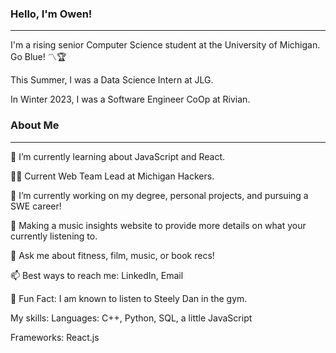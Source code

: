 ### Hello, I'm Owen!
-------------------
I'm a rising senior Computer Science student at the University of Michigan. Go Blue! 〽️🏆

This Summer, I was a Data Science Intern at JLG.

In Winter 2023, I was a Software Engineer CoOp at Rivian.

### About Me
------------
🌱 I’m currently learning about JavaScript and React.

👨‍🏫 Current Web Team Lead at Michigan Hackers.

🔭 I’m currently working on my degree, personal projects, and pursuing a SWE career!

🎯 Making a music insights website to provide more details on what your currently listening to.

💬 Ask me about fitness, film, music, or book recs!

📫 Best ways to reach me: LinkedIn, Email

🍿 Fun Fact: I am known to listen to Steely Dan in the gym.

My skills:
Languages: C++, Python, SQL, a little JavaScript

Frameworks: React.js
